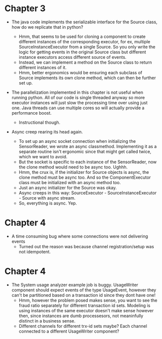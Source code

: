# Chapter 3

* The java code implements the serializable interface for the Source class, how do we replicate that in python? 
  * Hmm, that seems to be used for cloning a component to create different instances of the corresponding executor, for ex, multiple SourceInstanceExecutor from a single Source. So you only write the logic for getting events in the original Source class but different instance executors access different source of events. 
  * Instead, we can implement a method on the Source class to return different instances of it. 
  * Hmm, better ergonomics would be ensuring each subclass of Source implements its own clone method, which can then be further set up. 

* The parallelization implemented in this chapter is not useful when running python. All of our code is single threaded anyway so more executor instances will just slow the processing time over using just one. Java threads can use multiple cores so will actually provide a performance boost. 
  * Instructional though.  

* Async creep rearing its head again. 
  * To set up an async socket connection when initializing the SensorReader, we wrote an async classmethod. Implementing it as a separate routine isn't ergonomic since that might get called twice, which we want to avoid. 
  * But the socket is specific to each instance of the SensorReader, now the clone method would need to be async too. Ughhh. 
  * Hmm, the crux is, if the initializer for Source objects is async, the clone method must be async too. And so the ComponentExecutor class must be initialized with an async method too. 
  * Just an async initializer for the Source was okay. 
  * Async creeps in this way: SourceExecutor - SourceInstanceExecutor - Source with async stream. 
  * So, everything is async. Yep. 

# Chapter 4

* A time consuming bug where some connections were not delivering events
  * Turned out the reason was because channel registration/setup was not idempotent. 

# Chapter 4

* The System usage analyzer example job is buggy. UsageWriter component should expect events of the type UsageEvent, however they can't be partitioned based on a transaction id since they dont have one!
  * Hmm, however the problem posed makes sense, you want to see the fraud ratio separately for different transaction id sets. Modeling is using instances of the same executor doesn't make sense however then, since instances are dumb processesors, not meaninfully distinct in a business sense. 
  * Different channels for different trx-id sets maybe? Each channel connected to a different UsageWriter component? 

